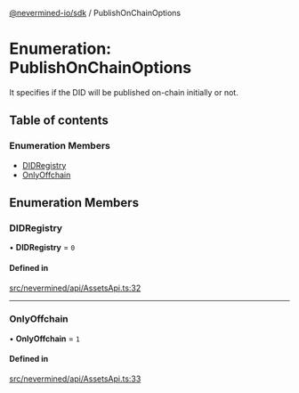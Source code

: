 [@nevermined-io/sdk](../code-reference.md) / PublishOnChainOptions

# Enumeration: PublishOnChainOptions

It specifies if the DID will be published on-chain initially or not.

## Table of contents

### Enumeration Members

- [DIDRegistry](PublishOnChainOptions.md#didregistry)
- [OnlyOffchain](PublishOnChainOptions.md#onlyoffchain)

## Enumeration Members

### DIDRegistry

• **DIDRegistry** = `0`

#### Defined in

[src/nevermined/api/AssetsApi.ts:32](https://github.com/nevermined-io/sdk-js/blob/bb26f8ab/src/nevermined/api/AssetsApi.ts#L32)

---

### OnlyOffchain

• **OnlyOffchain** = `1`

#### Defined in

[src/nevermined/api/AssetsApi.ts:33](https://github.com/nevermined-io/sdk-js/blob/bb26f8ab/src/nevermined/api/AssetsApi.ts#L33)
